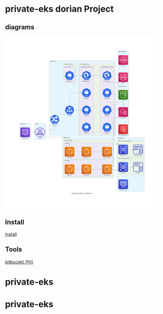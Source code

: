 # private-eks dorian Project
## diagrams
![1](diagrams/alertnow_kbds_architecture.png)

## Install
[install](./install.md)
## Tools 
[bitbucekt 관리](scripts/bitbucket.md)


# private-eks
# private-eks
